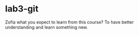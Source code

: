 # lab3-git
Zofia 
what you expect to learn from this course? To have better understanding and learn something new. 